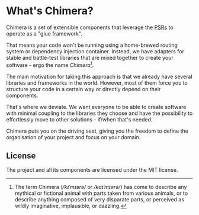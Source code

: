 # What's Chimera?

Chimera is a set of extensible components that leverage the [PSRs] to operate as a "glue framework".

That means your code won't be running using a home-brewed routing system or dependency injection container.
Instead, we have adapters for stable and battle-test libraries that are mixed together to create your software - ergo the name _Chimera_[^1]. 

The main motivation for taking this approach is that we already have several libraries and frameworks in the world.
However, most of them force you to structure your code in a certain way or directly depend on their components.

That's where we deviate.
We want everyone to be able to create software with minimal coupling to the libraries they choose and have the possibility to effortlessly move to other solutions - if/when that's needed.

Chimera puts you on the driving seat, giving you the freedom to define the organisation of your project and focus on your domain.

## License

The project and all its components are licensed under the MIT license.

[PSRs]: https://www.php-fig.org/psr/

[^1]: The term Chimera (_/kɪˈmɪərə/_ or _/kaɪˈmɪərə/_) has come to describe any mythical or fictional animal with parts taken from various animals, or to describe anything composed of very disparate parts, or perceived as wildly imaginative, implausible, or dazzling.
